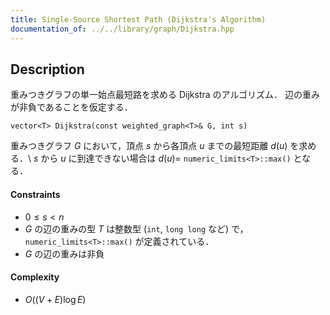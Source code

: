 ```yaml
---
title: Single-Source Shortest Path (Dijkstra's Algorithm)
documentation_of: ../../library/graph/Dijkstra.hpp
---
```


## Description
重みつきグラフの単一始点最短路を求める Dijkstra のアルゴリズム．
辺の重みが非負であることを仮定する．
```
vector<T> Dijkstra(const weighted_graph<T>& G, int s)
```
重みつきグラフ $G$ において，頂点 $s$ から各頂点 $u$ までの最短距離 $d(u)$ を求める．\\
$s$ から $u$ に到達できない場合は $d(u)=$ ``numeric_limits<T>::max()`` となる．

#### Constraints
- $0\le s\lt n$
- $G$ の辺の重みの型 $T$ は整数型 (``int``, ``long long`` など) で，``numeric_limits<T>::max()`` が定義されている．
- $G$ の辺の重みは非負

#### Complexity
- $O((V+E)\log E)$
